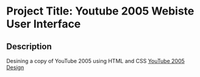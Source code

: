# Project Title: Youtube 2005 Webiste User Interface

## Description
Desining a copy of YouTube 2005 using HTML and CSS
[YouTube 2005 Design](https://www.webdesignmuseum.org/gallery/youtube-2005)
